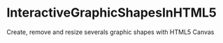 # InteractiveGraphicShapesInHTML5
Create, remove and resize severals graphic shapes with HTML5 Canvas
